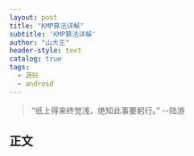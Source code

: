 ```yaml
---
layout: post
title: "KMP算法详解"
subtitle: 'KMP算法详解'
author: "山大王"
header-style: text
catalog: true
tags:
  - 源码
  - android
---
```

> “纸上得来终觉浅，绝知此事要躬行。”
	--陆游

## 正文
